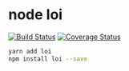 node loi
========

[![Build Status](https://travis-ci.org/orzFly/node-loi.svg?branch=master)](https://travis-ci.org/orzFly/node-loi) [![Coverage Status](https://coveralls.io/repos/github/orzFly/node-loi/badge.svg?branch=master)](https://coveralls.io/github/orzFly/node-loi?branch=master)

```sh
yarn add loi
npm install loi --save
```
